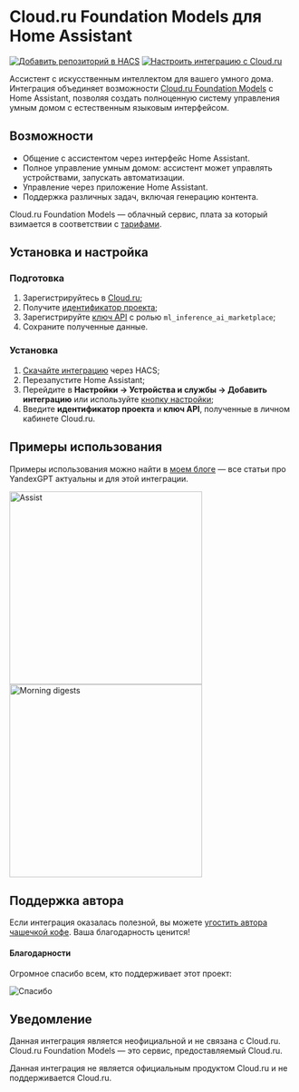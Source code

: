# Cloud.ru Foundation Models для Home Assistant

[![Добавить репозиторий в HACS](https://my.home-assistant.io/badges/hacs_repository.svg)](https://my.home-assistant.io/redirect/hacs_repository/?owner=black-roland&repository=homeassistant-cloud-ru-ai&category=integration) [![Настроить интеграцию с Cloud.ru](https://my.home-assistant.io/badges/config_flow_start.svg)](https://my.home-assistant.io/redirect/config_flow_start/?domain=cloud_ru_ai)

Ассистент с искусственным интеллектом для вашего умного дома. Интеграция объединяет возможности [Cloud.ru Foundation Models](https://cloud.ru/marketplace/ai-ml) с Home Assistant, позволяя создать полноценную систему управления умным домом с естественным языковым интерфейсом.

## Возможности

- Общение с ассистентом через интерфейс Home Assistant.
- Полное управление умным домом: ассистент может управлять устройствами, запускать автоматизации.
- Управление через приложение Home Assistant.
- Поддержка различных задач, включая генерацию контента.

Cloud.ru Foundation Models — облачный сервис, плата за который взимается в соответствии с [тарифами](https://cloud.ru/docs/marketplace/ug/services/ai-playground/pricing__ai-playground).

## Установка и настройка

### Подготовка

1. Зарегистрируйтесь в [Cloud.ru](https://console.cloud.ru/registration/?zoneclick=github&retain_url=https://github.com/black-roland/homeassistant-cloud-ru-ai);
2. Получите [идентификатор проекта](https://cloud.ru/docs/foundation-models/ug/topics/api-ref__project-id);
3. Зарегистрируйте [ключ API](https://cloud.ru/docs/console_api/ug/topics/guides__static-api-keys__create) с ролью `ml_inference_ai_marketplace`;
4. Сохраните полученные данные.

### Установка

1. [Скачайте интеграцию](https://my.home-assistant.io/redirect/hacs_repository/?owner=black-roland&repository=homeassistant-cloud-ru-ai&category=integration) через HACS;
2. Перезапустите Home Assistant;
3. Перейдите в **Настройки → Устройства и службы → Добавить интеграцию** или используйте [кнопку настройки](https://my.home-assistant.io/redirect/config_flow_start/?domain=cloud_ru_ai);
4. Введите **идентификатор проекта** и **ключ API**, полученные в личном кабинете Cloud.ru.

## Примеры использования

Примеры использования можно найти в [моем блоге](https://mansmarthome.info/tags/ai/) — все статьи про YandexGPT актуальны и для этой интеграции.

<p>
  <img src="https://github.com/user-attachments/assets/c4f2520d-a1e7-433b-99d6-9db29b2c99f1" height="340px" alt="Assist" />
  <img src="https://github.com/user-attachments/assets/34f05829-7a10-4087-8596-5087b8310533" height="340px" alt="Morning digests" />
</p>

## Поддержка автора

Если интеграция оказалась полезной, вы можете [угостить автора чашечкой кофе](https://mansmarthome.info/donate/#donationalerts). Ваша благодарность ценится!

#### Благодарности

Огромное спасибо всем, кто поддерживает этот проект:

![Спасибо][donors-list]

## Уведомление

Данная интеграция является неофициальной и не связана с Cloud.ru. Cloud.ru Foundation Models — это сервис, предоставляемый Cloud.ru.

Данная интеграция не является официальным продуктом Cloud.ru и не поддерживается Cloud.ru.

[donors-list]: https://github.com/user-attachments/assets/71f80a87-5c65-44e4-811a-14bb075caa9c
